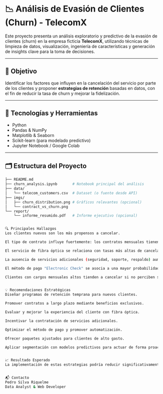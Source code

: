 # 📉 Análisis de Evasión de Clientes (Churn) - TelecomX

Este proyecto presenta un análisis exploratorio y predictivo de la evasión de clientes (churn) en la empresa ficticia **TelecomX**, utilizando técnicas de limpieza de datos, visualización, ingeniería de características y generación de insights clave para la toma de decisiones.

---

## 📌 Objetivo

Identificar los factores que influyen en la cancelación del servicio por parte de los clientes y proponer **estrategias de retención** basadas en datos, con el fin de reducir la tasa de churn y mejorar la fidelización.

---

## 🧪 Tecnologías y Herramientas

- Python
- Pandas & NumPy
- Matplotlib & Seaborn
- Scikit-learn (para modelado predictivo)
- Jupyter Notebook / Google Colab

---

## 🗂️ Estructura del Proyecto

```bash
├── README.md
├── churn_analysis.ipynb       # Notebook principal del análisis
├── data/
│   └── telecom_customers.csv  # Dataset (o fuente desde API)
├── imgs/
│   ├── churn_distribution.png # Gráficos relevantes (opcional)
│   └── contract_vs_churn.png
└── report/
    └── informe_resumido.pdf   # Informe ejecutivo (opcional)


🔍 Principales Hallazgos
Los clientes nuevos son los más propensos a cancelar.

El tipo de contrato influye fuertemente: los contratos mensuales tienen mayor churn.

El servicio de fibra óptica se relaciona con tasas más altas de cancelación.

La ausencia de servicios adicionales (seguridad, soporte, respaldo) aumenta la evasión.

El método de pago "Electronic Check" se asocia a una mayor probabilidad de cancelación.

Clientes con cargos mensuales altos tienden a cancelar si no perciben suficiente valor.


💡 Recomendaciones Estratégicas
Diseñar programas de retención temprana para nuevos clientes.

Promover contratos a largo plazo mediante beneficios exclusivos.

Evaluar y mejorar la experiencia del cliente con fibra óptica.

Incentivar la contratación de servicios adicionales.

Optimizar el método de pago y promover automatización.

Ofrecer paquetes ajustados para clientes de alto gasto.

Aplicar segmentación con modelos predictivos para actuar de forma proactiva.


📈 Resultado Esperado
La implementación de estas estrategias podría reducir significativamente la tasa de cancelación y mejorar la satisfacción y lealtad de los clientes de TelecomX.


📬 Contacto
Pedro Silva Riquelme
Data Analyst & Web Developer
